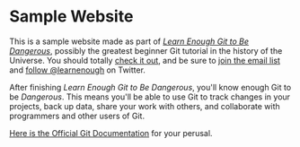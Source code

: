 # Sample Website

This is a sample website made as part of [*Learn Enough Git to Be Dangerous*](http://learnenough.com/git-tutorial), possibly the greatest beginner Git tutorial in the history of the Universe.  You should totally [check it out](http://learnenough.com/git-tutorial), and be sure to [join the email list](http://learnenough.com/#email_list) and [follow @learnenough](http://twitter.com/learnenough) on Twitter.

After finishing *Learn Enough Git to Be Dangerous*, you'll know enough Git to be *Dangerous*.  This means you'll be able to use Git to track changes in your projects, back up data, share your work with others, and collaborate with programmers and other users of Git.

[Here is the Official Git Documentation](https://git-scm.com/doc) for your perusal.
